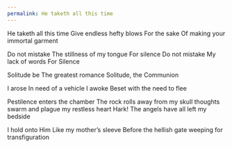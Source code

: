 ```yaml
---
permalink: He taketh all this time
---
```

He taketh all this time 
Give endless hefty blows
For the sake 
Of making your immortal 
garment 

Do not mistake 
The stillness of my tongue 
For silence 
Do not mistake 
My lack of words 
For Silence 

Solitude be
The greatest romance 
Solitude, the
Communion 
 
I arose
In need of a vehicle 
I awoke 
Beset with the need to flee 

Pestilence enters the chamber 
The rock rolls away from my skull 
thoughts swarm and plague my restless heart 
Hark! The angels have all left my bedside 

I hold onto Him 
Like my mother’s sleeve 
Before the hellish gate 
weeping for transfiguration